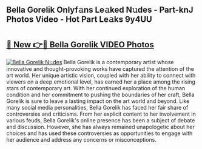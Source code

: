 ## Bella Gorelik Onlyf𝚊ns Le𝚊ked N𝚞des - Part-knJ Photos Video - Hot Part Le𝚊ks 9y4UU

# <h2><a href="http://ac49437.deff.icu/?id=Bella+Gorelik">🔗 New 👉🔴 Bella Gorelik VIDEO Photos</a></h2>

[![Bella Gorelik N𝚞des](https://i.imgur.com/rIISA9y.gif)](http://ac49437.deff.icu/?id=Bella+Gorelik)
Bella Gorelik is a contemporary artist whose innovative and thought-provoking works have captured the attention of the art world. Her unique artistic vision, coupled with her ability to connect with viewers on a deep emotional level, has earned her a place among the rising stars of contemporary art. With her continued exploration of the human condition and her commitment to pushing the boundaries of her craft, Bella Gorelik is sure to leave a lasting impact on the art world and beyond. Like many social media personalities, Bella Gorelik has faced her fair share of controversies and criticisms. From her explicit content to her involvement in various feuds, Bella Gorelik's online presence has been a subject of debate and discussion. However, she has always remained unapologetic about her choices and has used these controversies as opportunities to engage with her audience and address any concerns or misconceptions.
